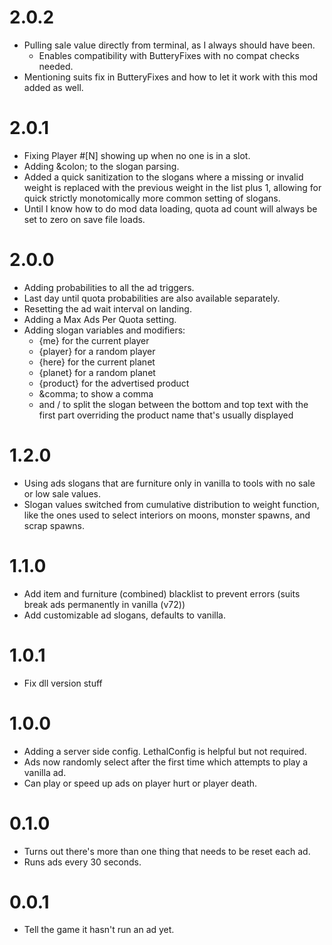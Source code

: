 # 2.0.2

- Pulling sale value directly from terminal, as I always should have been.
  - Enables compatibility with ButteryFixes with no compat checks needed.
- Mentioning suits fix in ButteryFixes and how to let it work with this mod added as well.

# 2.0.1

- Fixing Player #[N] showing up when no one is in a slot.
- Adding \&colon; to the slogan parsing.
- Added a quick sanitization to the slogans where a missing or invalid weight is replaced with the previous weight in the list plus 1, allowing for quick strictly monotomically more common setting of slogans.
- Until I know how to do mod data loading, quota ad count will always be set to zero on save file loads.

# 2.0.0

- Adding probabilities to all the ad triggers.
- Last day until quota probabilities are also available separately.
- Resetting the ad wait interval on landing.
- Adding a Max Ads Per Quota setting.
- Adding slogan variables and modifiers:
  - {me} for the current player
  - {player} for a random player
  - {here} for the current planet
  - {planet} for a random planet
  - {product} for the advertised product
  - \&comma; to show a comma
  - and / to split the slogan between the bottom and top text with the first part overriding the product name that's usually displayed

# 1.2.0

- Using ads slogans that are furniture only in vanilla to tools with no sale or low sale values.
- Slogan values switched from cumulative distribution to weight function, like the ones used to select interiors on moons, monster spawns, and scrap spawns.

# 1.1.0

- Add item and furniture (combined) blacklist to prevent errors (suits break ads permanently in vanilla (v72))
- Add customizable ad slogans, defaults to vanilla.

# 1.0.1

- Fix dll version stuff

# 1.0.0

- Adding a server side config. LethalConfig is helpful but not required.
- Ads now randomly select after the first time which attempts to play a vanilla ad.
- Can play or speed up ads on player hurt or player death.

# 0.1.0

- Turns out there's more than one thing that needs to be reset each ad.
- Runs ads every 30 seconds.

# 0.0.1

- Tell the game it hasn't run an ad yet.